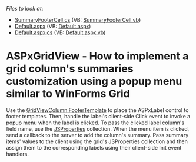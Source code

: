 <!-- default file list -->
*Files to look at*:

* [SummaryFooterCell.cs](./CS/WebSite/App_Code/SummaryFooterCell.cs) (VB: [SummaryFooterCell.vb](./VB/WebSite/App_Code/SummaryFooterCell.vb))
* [Default.aspx](./CS/WebSite/Default.aspx) (VB: [Default.aspx](./VB/WebSite/Default.aspx))
* [Default.aspx.cs](./CS/WebSite/Default.aspx.cs) (VB: [Default.aspx.vb](./VB/WebSite/Default.aspx.vb))
<!-- default file list end -->
# ASPxGridView - How to implement a grid column's summaries customization using a popup menu similar to WinForms Grid


<p>Use the <a href="http://documentation.devexpress.com/#AspNet/DevExpressWebASPxGridViewGridViewColumn_FooterTemplatetopic"><u>GridViewColumn.FooterTemplate</u></a> to place the ASPxLabel control to footer templates. Then, handle the label's client-side Click event to invoke a popup menu when the label is clicked. To pass the clicked label column's field name, use the <a href="http://documentation.devexpress.com/#AspNet/DevExpressWebASPxEditorsASPxEditBase_JSPropertiestopic"><u>JSProperties</u></a> collection. When the menu item is clicked, send a callback to the server to add the column's summary. Pass summary items' values to the client using the grid's JSProperties collection and then assign them to the corresponding labels using their client-side Init event handlers.</p>

<br/>


